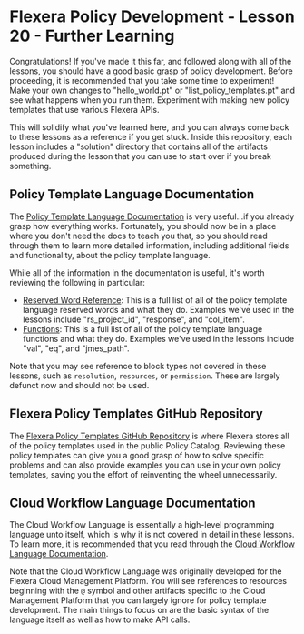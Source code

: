 # Flexera Policy Development - Lesson 20 - Further Learning

Congratulations! If you've made it this far, and followed along with all of the lessons, you should have a good basic grasp of policy development. Before proceeding, it is recommended that you take some time to experiment! Make your own changes to "hello_world.pt" or "list_policy_templates.pt" and see what happens when you run them. Experiment with making new policy templates that use various Flexera APIs.

This will solidify what you've learned here, and you can always come back to these lessons as a reference if you get stuck. Inside this repository, each lesson includes a "solution" directory that contains all of the artifacts produced during the lesson that you can use to start over if you break something.

## Policy Template Language Documentation

The [Policy Template Language Documentation](https://docs.flexera.com/flexera/EN/Automation/PTL.htm) is very useful...if you already grasp how everything works. Fortunately, you should now be in a place where you don't need the docs to teach you that, so you should read through them to learn more detailed information, including additional fields and functionality, about the policy template language.

While all of the information in the documentation is useful, it's worth reviewing the following in particular:

* [Reserved Word Reference](https://docs.flexera.com/flexera/EN/Automation/ReservedWordReference.htm): This is a full list of all of the policy template language reserved words and what they do. Examples we've used in the lessons include "rs_project_id", "response", and "col_item".
* [Functions](https://docs.flexera.com/flexera/EN/Automation/Functions.htm): This is a full list of all of the policy template language functions and what they do. Examples we've used in the lessons include "val", "eq", and "jmes_path".

Note that you may see reference to block types not covered in these lessons, such as `resolution`, `resources`, or `permission`. These are largely defunct now and should not be used.

## Flexera Policy Templates GitHub Repository

The [Flexera Policy Templates GitHub Repository](https://github.com/flexera-public/policy_templates) is where Flexera stores all of the policy templates used in the public Policy Catalog. Reviewing these policy templates can give you a good grasp of how to solve specific problems and can also provide examples you can use in your own policy templates, saving you the effort of reinventing the wheel unnecessarily.

## Cloud Workflow Language Documentation

The Cloud Workflow Language is essentially a high-level programming language unto itself, which is why it is not covered in detail in these lessons. To learn more, it is recommended that you read through the [Cloud Workflow Language Documentation](https://docs.flexera.com/flexera/EN/Automation/CWL.htm).

Note that the Cloud Workflow Language was originally developed for the Flexera Cloud Management Platform. You will see references to resources beginning with the `@` symbol and other artifacts specific to the Cloud Management Platform that you can largely ignore for policy template development. The main things to focus on are the basic syntax of the language itself as well as how to make API calls.
